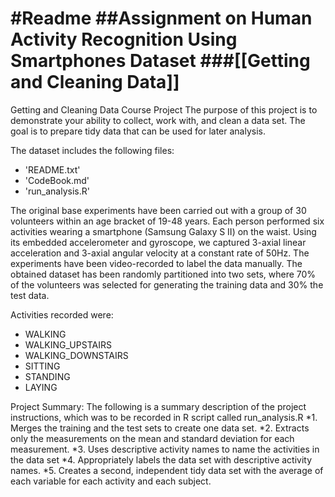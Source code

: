 #Readme
##Assignment on Human Activity Recognition Using Smartphones Dataset
###[[Getting and Cleaning Data]]
=========================================
Getting and Cleaning Data Course Project
The purpose of this project is to demonstrate your ability to collect, work with, and clean a data set. 
The goal is to prepare tidy data that can be used for later analysis. 

The dataset includes the following files:
- 'README.txt'
- 'CodeBook.md'
- 'run_analysis.R'

The original base experiments have been carried out with a group of 30 volunteers within an age bracket of 19-48 years. 
Each person performed six activities wearing a smartphone (Samsung Galaxy S II) on the waist. 
Using its embedded accelerometer and gyroscope, we captured 3-axial linear acceleration and 3-axial angular velocity at a constant rate of 50Hz. 
The experiments have been video-recorded to label the data manually. 
The obtained dataset has been randomly partitioned into two sets, where 70% of the volunteers was selected for generating the training data and 30% the test data. 

Activities recorded were:
- WALKING
- WALKING_UPSTAIRS
- WALKING_DOWNSTAIRS
- SITTING
- STANDING
- LAYING

Project Summary:
The following is a summary description of the project instructions, which was to be recorded in R script called run_analysis.R 
*1. Merges the training and the test sets to create one data set. 
*2. Extracts only the measurements on the mean and standard deviation for each measurement. 
*3. Uses descriptive activity names to name the activities in the data set 
*4. Appropriately labels the data set with descriptive activity names. 
*5. Creates a second, independent tidy data set with the average of each variable for each activity and each subject.